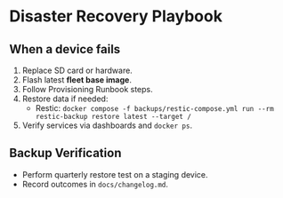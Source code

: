 # Disaster Recovery Playbook

## When a device fails

1. Replace SD card or hardware.
2. Flash latest **fleet base image**.
3. Follow Provisioning Runbook steps.
4. Restore data if needed:
   - Restic: `docker compose -f backups/restic-compose.yml run --rm restic-backup restore latest --target /`
5. Verify services via dashboards and `docker ps`.

## Backup Verification

- Perform quarterly restore test on a staging device.
- Record outcomes in `docs/changelog.md`.
